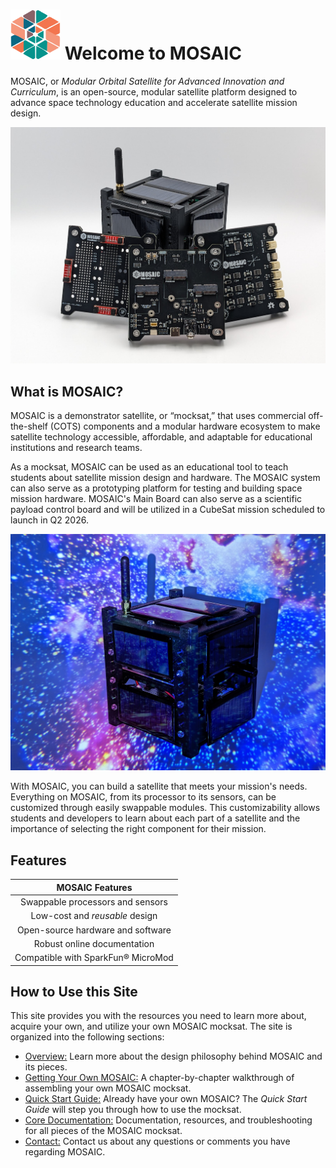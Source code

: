 # <img src="images/MOSAIC_logo_nob.png" width="80" height="80" alt="MOSAIC logo"> Welcome to MOSAIC

MOSAIC, or *Modular Orbital Satellite for Advanced Innovation and Curriculum*, is an open-source, modular satellite platform designed to advance space technology education and accelerate satellite mission design.

![Picture of All MOSAIC Boards](images/mosaic_all_boards.jpg)

## What is MOSAIC?

MOSAIC is a demonstrator satellite, or “mocksat,” that uses commercial off-the-shelf (COTS) components and a modular hardware ecosystem to make satellite technology accessible, affordable, and adaptable for educational institutions and research teams.

As a mocksat, MOSAIC can be used as an educational tool to teach students about satellite mission design and hardware. The MOSAIC system can also serve as a prototyping platform for testing and building space mission hardware. MOSAIC's Main Board can also serve as a scientific payload control board and will be utilized in a CubeSat mission scheduled to launch in Q2 2026. 

![Picture of Assembled MOSAIC](images/mosaic_cosmos.jpg)

With MOSAIC, you can build a satellite that meets your mission's needs. Everything on MOSAIC, from its processor to its sensors, can be customized through easily swappable modules. This customizability allows students and developers to learn about each part of a satellite and the importance of selecting the right component for their mission. 

## Features

| MOSAIC Features |
| :-------------: |
|Swappable processors and sensors |
| Low-cost and *reusable* design |
| Open-source hardware and software |
| Robust online documentation |
| Compatible with SparkFun® MicroMod |

## How to Use this Site

This site provides you with the resources you need to learn more about, acquire your own, and utilize your own MOSAIC mocksat. The site is organized into the following sections: 

- [Overview:](https://www.mosaicsat.org/overview/) Learn more about the design philosophy behind MOSAIC and its pieces.
- [Getting Your Own MOSAIC:](https://www.mosaicsat.org/getting_mosaic/) A chapter-by-chapter walkthrough of assembling your own MOSAIC mocksat.
- [Quick Start Guide:](https://www.mosaicsat.org/quick_start/) Already have your own MOSAIC? The *Quick Start Guide* will step you through how to use the mocksat.
- [Core Documentation:](https://www.mosaicsat.org/core_documentation/) Documentation, resources, and troubleshooting for all pieces of the MOSAIC mocksat.
- [Contact:](https://www.mosaicsat.org/contact/) Contact us about any questions or comments you have regarding MOSAIC.